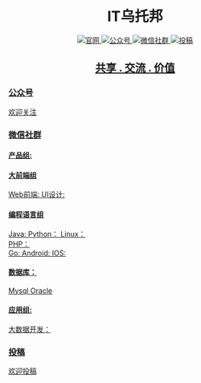 <h1 align="center">IT乌托邦</h1>

<p align="center">
  <a href="http://www.itutopia.cn/forum.php"><img src="https://img.shields.io/badge/website-官网-brightgreen.svg" alt="官网"/>
  <a href="#公众号"><img src="https://img.shields.io/badge/wechat public account-IT乌托邦-yellow.svg" alt="公众号"/>
  <a href="#微信群"><img src="https://img.shields.io/badge/wechat-微信社群-blue.svg" alt="微信社群"/>
  <a href="#投稿"><img src="https://img.shields.io/badge/support-投稿-critical.svg" alt="投稿"/>
  <h2 align="center"> 共享 . 交流 . 价值 </h2>
</p>


### 公众号

欢迎关注

### 微信社群

#### 产品组:
  
#### 大前端组
Web前端: 
UI设计:

#### 编程语言组
Java:
Python：
Linux：  
PHP：  
Go:
Android:
IOS:

#### 数据库：
  Mysql
  Oracle

#### 应用组:
大数据开发：  



### 投稿

欢迎投稿

